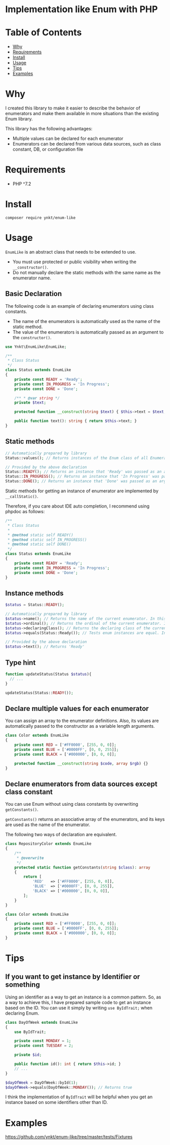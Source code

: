 # Implementation like Enum with PHP

# Table of Contents

* [Why](#why)
* [Requirements](#requirements)
* [Install](#install)
* [Usage](#usage)
* [Tips](#tips)
* [Examples](#examples)

# Why

I created this library to make it easier to describe the behavior of enumerators and make them available in more situations than the existing Enum library.

This library has the following advantages:

* Multiple values can be declared for each enumerator
* Enumerators can be declared from various data sources, such as class constant, DB, or configuration file

# Requirements

* PHP ^7.2

# Install

```shell script
composer require ynkt/enum-like
```

# Usage

```EnumLike``` is an abstract class that needs to be extended to use.

* You must use protected or public visibility when writing the ```__constructor()```.
* Do not manually declare the static methods with the same name as the enumerator name.

## Basic Declaration

The following code is an example of declaring enumerators using class constants.

* The name of the enumerators is automatically used as the name of the static method.
* The value of the enumerators is automatically passed as an argument to the ```constructor()```.

```php
use Ynkt\EnumLike\EnumLike;

/**
 * Class Status
 */
class Status extends EnumLike
{
    private const READY = 'Ready';
    private const IN_PROGRESS = 'In Progress';
    private const DONE = 'Done';

    /** * @var string */
    private $text;

    protected function __construct(string $text) { $this->text = $text; }

    public function text(): string { return $this->text; }
}
```

## Static methods

```php
// Automatically prepared by library
Status::values(); // Returns instances of the Enum class of all Enumerators

// Provided by the above declaration
Status::READY(); // Returns an instance that 'Ready' was passed as an argument to the constructor
Status::IN_PROGRESS(); // Returns an instance that 'In Progress' was passed as an argument to the constructor
Status::DONE(); // Returns an instance that 'Done' was passed as an argument to the constructor
```

Static methods for getting an instance of enumerator are implemented by ```__callStatic()```.

Therefore, if you care about IDE auto completion, I recommend using phpdoc as follows:

```php
/**
 * Class Status
 * 
 * @method static self READY()
 * @method static self IN_PROGRESS()
 * @method static self DONE()
 */
class Status extends EnumLike
{
    private const READY = 'Ready';
    private const IN_PROGRESS = 'In Progress';
    private const DONE = 'Done';
}
```

## Instance methods

```php
$status = Status::READY();

// Automatically prepared by library
$status->name(); // Returns the name of the current enumerator. In this case returns 'READY'
$status->ordinal(); // Returns the ordinal of the current enumerator. In this case returns 0
$status->declaringClass(); // Returns the declaring class of the current enumerator. In this case returns 'Status'
$status->equals(Status::Ready()); // Tests enum instances are equal. In this case returns true

// Provided by the above declaration
$status->text(); // Returns 'Ready'
```

## Type hint

```php
function updateStatus(Status $status){
  // ...
}

updateStatus(Status::READY());
```

## Declare multiple values for each enumerator

You can assign an array to the enumerator definitions.
Also, its values are automatically passed to the constructor as a variable length arguments.

```php
class Color extends EnumLike
{
    private const RED = ['#FF0000', [255, 0, 0]];
    private const BLUE = ['#0000FF', [0, 0, 255]];
    private const BLACK = ['#000000', [0, 0, 0]];

    protected function __construct(string $code, array $rgb) {}
}
```

## Declare enumerators from data sources except class constant

You can use Enum without using class constants by overwriting ```getConstants()```.

```getConstants()``` returns an associative array of the enumerators, and its keys are used as the name of the enumerator.

The following two ways of declaration are equivalent.

```php
class RepositoryColor extends EnumLike
{
    /**
     * @overwrite
     */
    protected static function getConstants(string $class): array
    {
        return [
            'RED'   => ['#FF0000', [255, 0, 0]],
            'BLUE'  => ['#0000FF', [0, 0, 255]],
            'BLACK' => ['#000000', [0, 0, 0]],
        ];
    }
}
```

```php
class Color extends EnumLike
{
    private const RED = ['#FF0000', [255, 0, 0]];
    private const BLUE = ['#0000FF', [0, 0, 255]];
    private const BLACK = ['#000000', [0, 0, 0]];
}
```

# Tips

## If you want to get instance by Identifier or something

Using an identifier as a way to get an instance is a common pattern.
So, as a way to achieve this, I have prepared sample code to get an instance based on the ID.
You can use it simply by writing ```use ByIdTrait;``` when declaring Enum.

```php
class DayOfWeek extends EnumLike
{
    use ByIdTrait;

    private const MONDAY = 1;
    private const TUESDAY = 2;

    private $id;   

    public function id(): int { return $this->id; }
    // ...
}

$dayOfWeek = DayOfWeek::byId(1);
$dayOfWeek->equals(DayOfWeek::MONDAY()); // Returns true
```

I think the implementation of ```ByIdTrait``` will be helpful when you get an instance based on some identifiers other than ID.

# Examples

https://github.com/ynkt/enum-like/tree/master/tests/Fixtures
